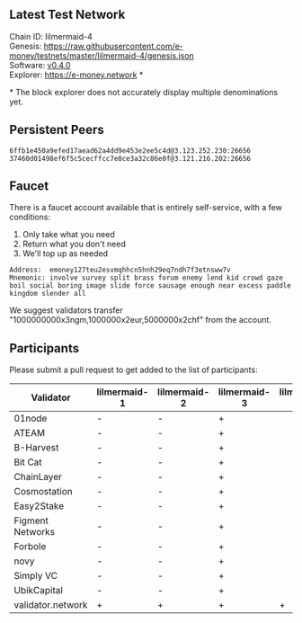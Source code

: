 ## Latest Test Network

Chain ID: lilmermaid-4   
Genesis:  https://raw.githubusercontent.com/e-money/testnets/master/lilmermaid-4/genesis.json  
Software: [v0.4.0](https://github.com/e-money/em-ledger/releases/tag/v0.4.0)  
Explorer: https://e-money.network *

\* The block explorer does not accurately display multiple denominations yet.

## Persistent Peers
```
6ffb1e450a9efed17aead62a4dd9e453e2ee5c4d@3.123.252.230:26656  
37460d01498ef6f5c5cecffcc7e0ce3a32c86e0f@3.121.216.202:26656
```

## Faucet

There is a faucet account available that is entirely self-service, with a few conditions:
1) Only take what you need
2) Return what you don't need
3) We'll top up as needed

```
Address:  emoney127teu2esvmqhhcn5hnh29eq7ndh7f3etnsww7v
Mnemonic: involve survey split brass forum enemy lend kid crowd gaze boil social boring image slide force sausage enough near excess paddle kingdom slender all
```

We suggest validators transfer "1000000000x3ngm,1000000x2eur,5000000x2chf" from the account.

## Participants

Please submit a pull request to get added to the list of participants:

| Validator  | lilmermaid-1 | lilmermaid-2 | lilmermaid-3 | lilmermaid-4 |
|------------|---------------|--------------|--------------|--------------|
| 01node | - | - | + |  |
| ATEAM | - | - | + |  |
| B-Harvest | - | - | + |  |
| Bit Cat | - | - | + |  |
| ChainLayer | - | - | + |  |
| Cosmostation | - | - | + |  |
| Easy2Stake | - | - | + |  |
| Figment Networks | - | - | + |  |
| Forbole | - | - | + |  |
| novy | - | - | + |  |
| Simply VC | - | - | + |  |
| UbikCapital | - | - | + |  |
| validator.network | + | + | + | + |
